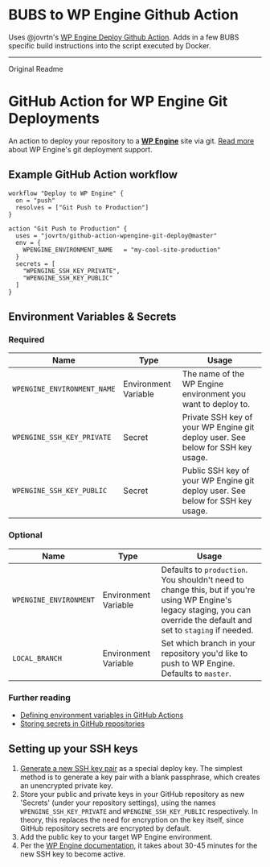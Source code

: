 # BUBS to WP Engine Github Action

Uses @jovrtn's [WP Engine Deploy Github Action](https://github.com/jovrtn/github-action-wpengine-git-deploy). Adds in a few BUBS specific build instructions into the script executed by Docker.

- - - - -

Original Readme

# GitHub Action for WP Engine Git Deployments

An action to deploy your repository to a **[WP Engine](https://wpengine.com)** site via git. [Read more](https://wpengine.com/git/) about WP Engine's git deployment support.

## Example GitHub Action workflow

```
workflow "Deploy to WP Engine" {
  on = "push"
  resolves = ["Git Push to Production"]
}

action "Git Push to Production" {
  uses = "jovrtn/github-action-wpengine-git-deploy@master"
  env = {
    WPENGINE_ENVIRONMENT_NAME   = "my-cool-site-production"
  }
  secrets = [
    "WPENGINE_SSH_KEY_PRIVATE",
    "WPENGINE_SSH_KEY_PUBLIC"
  ]
}
```

## Environment Variables & Secrets

### Required

| Name | Type | Usage |
|-|-|-|
| `WPENGINE_ENVIRONMENT_NAME` | Environment Variable | The name of the WP Engine environment you want to deploy to. |
| `WPENGINE_SSH_KEY_PRIVATE` | Secret | Private SSH key of your WP Engine git deploy user. See below for SSH key usage. |
|  `WPENGINE_SSH_KEY_PUBLIC` | Secret | Public SSH key of your WP Engine git deploy user. See below for SSH key usage. |

### Optional

| Name | Type  | Usage |
|-|-|-|
| `WPENGINE_ENVIRONMENT` | Environment Variable  | Defaults to `production`. You shouldn't need to change this, but if you're using WP Engine's legacy staging, you can override the default and set to `staging` if needed. |
| `LOCAL_BRANCH` | Environment Variable  | Set which branch in your repository you'd like to push to WP Engine. Defaults to `master`. |

### Further reading

* [Defining environment variables in GitHub Actions](https://developer.github.com/actions/creating-github-actions/accessing-the-runtime-environment/#environment-variables)
* [Storing secrets in GitHub repositories](https://developer.github.com/actions/managing-workflows/storing-secrets/)

## Setting up your SSH keys

1. [Generate a new SSH key pair](https://help.github.com/articles/generating-a-new-ssh-key-and-adding-it-to-the-ssh-agent/) as a special deploy key. The simplest method is to generate a key pair with a blank passphrase, which creates an unencrypted private key.
2. Store your public and private keys in your GitHub repository as new 'Secrets' (under your repository settings), using the names `WPENGINE_SSH_KEY_PRIVATE` and `WPENGINE_SSH_KEY_PUBLIC` respectively. In theory, this replaces the need for encryption on the key itself, since GitHub repository secrets are encrypted by default.
3. Add the public key to your target WP Engine environment.
4. Per the [WP Engine documentation](https://wpengine.com/git/), it takes about 30-45 minutes for the new SSH key to become active.
